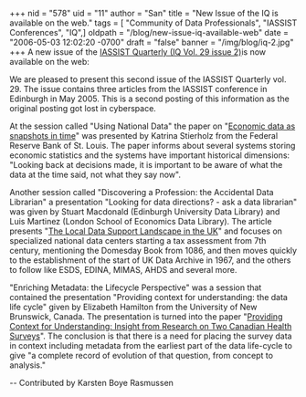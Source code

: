 +++
nid = "578"
uid = "11"
author = "San"
title = "New Issue of the IQ is available on the web."
tags = [ "Community of Data Professionals", "IASSIST Conferences", "IQ",]
oldpath = "/blog/new-issue-iq-available-web"
date = "2006-05-03 12:02:20 -0700"
draft = "false"
banner = "/img/blog/iq-2.jpg"
+++
A new issue of the [IASSIST Quarterly (IQ Vol. 29 issue 2)](https://iassistquarterly.com/index.php/iassist/issue/view/98)is now
available on the web:

We are pleased to present this second issue of the IASSIST Quarterly
vol. 29. The issue contains three articles from the IASSIST conference
in Edinburgh in May 2005. This is a second posting of this information
as the original posting got lost in cyberspace.

At the session called "Using National Data" the paper on "[Economic
data as snapshots in time](https://iassistquarterly.com/index.php/iassist/article/view/751)"
was presented by Katrina Stierholz from the Federal Reserve Bank of St.
Louis. The paper informs about several systems storing economic
statistics and the systems have important historical dimensions:
"Looking back at decisions made, it is important to be aware of what
the data at the time said, not what they say now".

Another session called "Discovering a Profession: the Accidental Data
Librarian" a presentation "Looking for data directions? - ask a data
librarian" was given by Stuart Macdonald (Edinburgh University Data
Library) and Luis Martinez (London School of Economics Data Library).
The article presents "[The Local Data Support Landscape in the UK](https://iassistquarterly.com/index.php/iassist/article/view/752)"
and focuses on specialized national data centers starting a tax
assessment from 7th century, mentioning the Domesday Book from 1086, and
then moves quickly to the establishment of the start of UK Data Archive
in 1967, and the others to follow like ESDS, EDINA, MIMAS, AHDS and
several more.

"Enriching Metadata: the Lifecycle Perspective" was a session that
contained the presentation "Providing context for understanding: the
data life cycle" given by Elizabeth Hamilton from the University of New
Brunswick, Canada. The presentation is turned into the paper
"[Providing Context for Understanding: Insight from Research on Two Canadian Health Surveys](https://iassistquarterly.com/index.php/iassist/article/view/753)".
The conclusion is that there is a need for placing the survey data in
context including metadata from the earliest part of the data life-cycle
to give "a complete record of evolution of that question, from concept
to analysis."

-- Contributed by Karsten Boye Rasmussen
